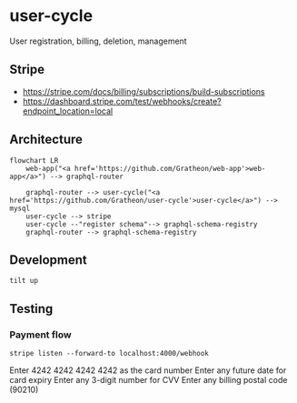 # user-cycle
User registration, billing, deletion, management

## Stripe
- https://stripe.com/docs/billing/subscriptions/build-subscriptions
- https://dashboard.stripe.com/test/webhooks/create?endpoint_location=local

## Architecture

```mermaid
flowchart LR
    web-app("<a href='https://github.com/Gratheon/web-app'>web-app</a>") --> graphql-router
    
    graphql-router --> user-cycle("<a href='https://github.com/Gratheon/user-cycle'>user-cycle</a>") --> mysql
    user-cycle --> stripe
    user-cycle --"register schema"--> graphql-schema-registry
    graphql-router --> graphql-schema-registry
```

## Development
```
tilt up
```

## Testing
### Payment flow

```
stripe listen --forward-to localhost:4000/webhook
```

Enter 4242 4242 4242 4242 as the card number
Enter any future date for card expiry
Enter any 3-digit number for CVV
Enter any billing postal code (90210)
